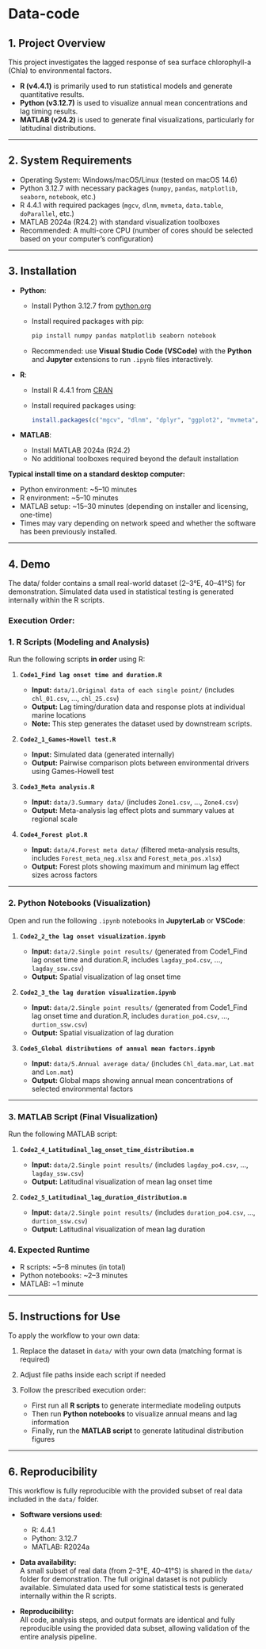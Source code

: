 # Data-code

## 1. Project Overview

This project investigates the lagged response of sea surface chlorophyll-a (Chla) to environmental factors.

* **R (v4.4.1)** is primarily used to run statistical models and generate quantitative results.
* **Python (v3.12.7)** is used to visualize annual mean concentrations and lag timing results.
* **MATLAB (v24.2)** is used to generate final visualizations, particularly for latitudinal distributions.

---

## 2. System Requirements

* Operating System: Windows/macOS/Linux (tested on macOS 14.6)
* Python 3.12.7 with necessary packages (`numpy`, `pandas`, `matplotlib`, `seaborn`, `notebook`, etc.)
* R 4.4.1 with required packages (`mgcv`, `dlnm`, `mvmeta`, `data.table`, `doParallel`, etc.)
* MATLAB 2024a (R24.2) with standard visualization toolboxes
* Recommended: A multi-core CPU (number of cores should be selected based on your computer’s configuration)

---

## 3. Installation

* **Python**:

  * Install Python 3.12.7 from [python.org](https://www.python.org)
  * Install required packages with pip:

    ```bash
    pip install numpy pandas matplotlib seaborn notebook
    ```
  * Recommended: use **Visual Studio Code (VSCode)** with the **Python** and **Jupyter** extensions to run `.ipynb` files interactively.

* **R**:

  * Install R 4.4.1 from [CRAN](https://cran.r-project.org)
  * Install required packages using:

    ```r
    install.packages(c("mgcv", "dlnm", "dplyr", "ggplot2", "mvmeta", "data.table", "doParallel", "cowplot", "parallel", "readxl", "patchwork", "rstatix"))
    ```
 
* **MATLAB**:

  * Install MATLAB 2024a (R24.2)
  * No additional toolboxes required beyond the default installation

**Typical install time on a standard desktop computer:**

* Python environment: ~5–10 minutes  
* R environment: ~5–10 minutes  
* MATLAB setup: ~15–30 minutes (depending on installer and licensing, one-time)
* Times may vary depending on network speed and whether the software has been previously installed.
---

## 4. Demo

The data/ folder contains a small real-world dataset (2–3°E, 40–41°S) for demonstration. Simulated data used in statistical testing is generated internally within the R scripts.

### Execution Order:

### 1. R Scripts (Modeling and Analysis)
Run the following scripts **in order** using R:

1. **`Code1_Find lag onset time and duration.R`**  
   - **Input:** `data/1.Original data of each single point/` (includes `chl_01.csv`, ..., `chl_25.csv`)
   - **Output:** Lag timing/duration data and response plots at individual marine locations  
   - **Note:** This step generates the dataset used by downstream scripts.

2. **`Code2_1_Games-Howell test.R`**  
   - **Input:** Simulated data (generated internally)  
   - **Output:** Pairwise comparison plots between environmental drivers using Games-Howell test

3. **`Code3_Meta analysis.R`**  
   - **Input:** `data/3.Summary data/` (includes `Zone1.csv`, ..., `Zone4.csv`) 
   - **Output:** Meta-analysis lag effect plots and summary values at regional scale

4. **`Code4_Forest plot.R`**  
   - **Input:** `data/4.Forest meta data/` (filtered meta-analysis results, includes `Forest_meta_neg.xlsx` and `Forest_meta_pos.xlsx`)  
   - **Output:** Forest plots showing maximum and minimum lag effect sizes across factors

---

### 2. Python Notebooks (Visualization)
Open and run the following `.ipynb` notebooks in **JupyterLab** or **VSCode**:

1. **`Code2_2_the lag onset visualization.ipynb`**  
   - **Input:** `data/2.Single point results/` (generated from Code1_Find lag onset time and duration.R, includes `lagday_po4.csv`, ..., `lagday_ssw.csv`)  
   - **Output:** Spatial visualization of lag onset time

2. **`Code2_3_the lag duration visualization.ipynb`**  
   - **Input:** `data/2.Single point results/` (generated from Code1_Find lag onset time and duration.R, includes `duration_po4.csv`, ..., `durtion_ssw.csv`)  
   - **Output:** Spatial visualization of lag duration

3. **`Code5_Global distributions of annual mean factors.ipynb`**  
   - **Input:** `data/5.Annual average data/` (includes `Chl_data.mar`, `Lat.mat` and `Lon.mat`)  
   - **Output:** Global maps showing annual mean concentrations of selected environmental factors

---

### 3. MATLAB Script (Final Visualization)
Run the following MATLAB script:

1. **`Code2_4_Latitudinal_lag_onset_time_distribution.m`**  
   - **Input:** `data/2.Single point results/` (includes `lagday_po4.csv`, ..., `lagday_ssw.csv`) 
   - **Output:** Latitudinal visualization of mean lag onset time

2. **`Code2_5_Latitudinal_lag_duration_distribution.m`**  
   - **Input:** `data/2.Single point results/` (includes `duration_po4.csv`, ..., `durtion_ssw.csv`) 
   - **Output:** Latitudinal visualization of mean lag duration

### 4. Expected Runtime

* R scripts: \~5–8 minutes (in total)
* Python notebooks: \~2–3 minutes
* MATLAB: \~1 minute

---

## 5. Instructions for Use

To apply the workflow to your own data:

1. Replace the dataset in `data/` with your own data (matching format is required)
2. Adjust file paths inside each script if needed
3. Follow the prescribed execution order:

   * First run all **R scripts** to generate intermediate modeling outputs
   * Then run **Python notebooks** to visualize annual means and lag information
   * Finally, run the **MATLAB script** to generate latitudinal distribution figures

---

## 6. Reproducibility

This workflow is fully reproducible with the provided subset of real data included in the `data/` folder. 

- **Software versions used:**  
  - R: 4.4.1  
  - Python: 3.12.7  
  - MATLAB: R2024a

- **Data availability:**  
  A small subset of real data (from 2–3°E, 40–41°S) is shared in the `data/` folder for demonstration. The full original dataset is not publicly available. Simulated data used for some statistical tests is generated internally within the R scripts.

- **Reproducibility:**  
  All code, analysis steps, and output formats are identical and fully reproducible using the provided data subset, allowing validation of the entire analysis pipeline.

